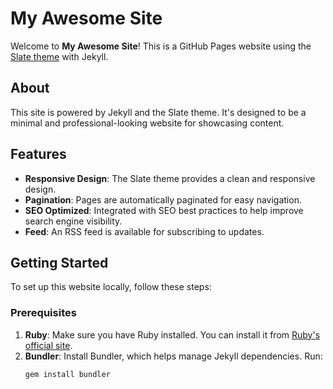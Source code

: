 # My Awesome Site

Welcome to **My Awesome Site**! This is a GitHub Pages website using the [Slate theme](https://github.com/pages-themes/slate) with Jekyll.

## About

This site is powered by Jekyll and the Slate theme. It's designed to be a minimal and professional-looking website for showcasing content.

## Features

- **Responsive Design**: The Slate theme provides a clean and responsive design.
- **Pagination**: Pages are automatically paginated for easy navigation.
- **SEO Optimized**: Integrated with SEO best practices to help improve search engine visibility.
- **Feed**: An RSS feed is available for subscribing to updates.

## Getting Started

To set up this website locally, follow these steps:

### Prerequisites

1. **Ruby**: Make sure you have Ruby installed. You can install it from [Ruby's official site](https://www.ruby-lang.org/en/downloads/).
2. **Bundler**: Install Bundler, which helps manage Jekyll dependencies. Run:
   ```sh
   gem install bundler
